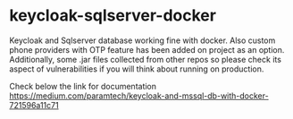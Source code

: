 # keycloak-sqlserver-docker
Keycloak and Sqlserver database working fine with docker. 
Also custom phone providers with OTP feature has been added on project as an option. 
Additionally, some .jar files collected from other repos so please check its aspect of vulnerabilities if you will think about running on production.

Check below the link for documentation
https://medium.com/paramtech/keycloak-and-mssql-db-with-docker-721596a11c71

